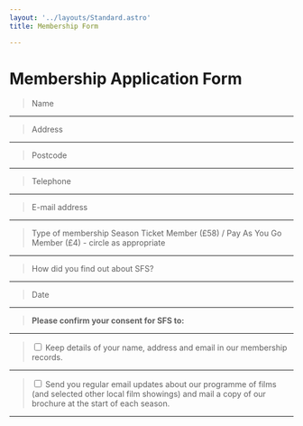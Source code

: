 ```yaml
---
layout: '../layouts/Standard.astro'
title: Membership Form

---
```


# Membership Application Form

> Name
****
> Address
****
> Postcode
****
> Telephone
****
> E-mail address
****
> Type of membership	Season Ticket Member (£58)  /  Pay As You Go Member (£4) - circle as appropriate
****
> How did you find out about SFS?
****
> Date
****
> __Please confirm your consent for SFS to:__
****
> <input type="checkbox"> Keep details of your name, address and email in our membership records.
****
> <input type="checkbox"> Send you regular email updates about our programme of films (and selected other local film showings) and mail a copy of our brochure at the start of each season.
****